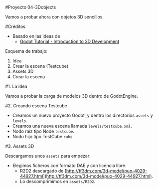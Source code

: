 

#Proyecto 04-3Dobjects

Vamos a probar ahora con objetos 3D sencillos.

#Créditos

* Basado en las ideas de 
  * [Godot Tutorial - Introduction to 3D Development ](https://youtu.be/RuXCnQrsmlw)

Esquema de trabajo:
1. Idea
2. Crear la escena (Testcube)
3. Assets 3D
4. Crear la escena

#1. La idea

Vamos a probar la carga de modelos 3D dentro de GodotEngine.

#2. Creando escena Testcube

* Creamos un nuevo proyecto Godot, y dentro los directorios `assets` y `levels`.
* Creamos una nueva escena llamada `levels/testcube.xml`.
* Nodo raíz tipo Node `testcube`.
* Nodo hijo tipo TestCube `cube`

#3. Assets 3D

Descargamos unos `assets` para empezar:
* Elegimos ficheros con formato DAE y con licencia libre. 
    * R2D2 descargado de [http://tf3dm.com/3d-model/puo-4029-44927.html](http://tf3dm.com/3d-model/puo-4029-44927.html).
    * Lo descomprimimos en `assets/R2D2`.
    
